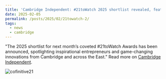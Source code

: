 ```yaml
---
title: 'Cambridge Independent: #21toWatch 2025 shortlist revealed, featuring inspirational entrepreneurs and game-changing innovations from Cambridge and the East'
date: 2025-02-05
permalink: /posts/2025/02/21towatch-2/
tags:
  - news
  - cambridge
---
```


"The 2025 shortlist for next month’s coveted #21toWatch Awards has been announced, spotlighting inspirational entrepreneurs and game-changing innovations from Cambridge and across the East." Read more on [Cambridge Independent](https://www.cambridgeindependent.co.uk/business/21towatch-2025-shortlist-revealed-featuring-inspirational-9402660/).

![cofinitive21](https://github.com/user-attachments/assets/cd89b3dd-2632-4e0f-924e-84dbc34797f0)
